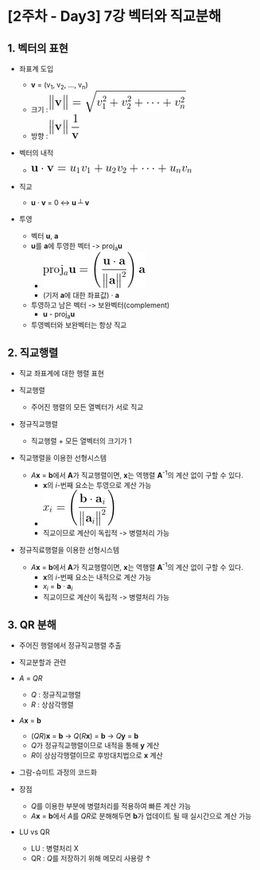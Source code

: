 # [2주차 - Day3] 7강 벡터와 직교분해

## 1. 벡터의 표현
  - 좌표계 도입
    - **v** = (v<sub>1</sub>, v<sub>2</sub>, ..., v<sub>n</sub>)
    - 크기 : ![image](image/1.png)
    - 방향 : ![image](image/2.png)

  - 벡터의 내적
    - ![image](image/3.png)
  
  - 직교
    - **u** · **v** = 0 <-> **u** ┴ **v**

  - 투영
    - 벡터 **u**, **a**
    - **u**를 **a**에 투영한 벡터 -> proj<sub>a</sub>**u**
      - ![image](image/4.png)
      - (기저 **a**에 대한 좌표값) · **a**
    - 투영하고 남은 벡터 -> 보완벡터(complement)
      - **u** - proj<sub>a</sub>**u**
    - 투영벡터와 보완벡터는 항상 직교

## 2. 직교행렬
  - 직교 좌표계에 대한 행렬 표현
  
  - 직교행렬
    - 주어진 행렬의 모든 열벡터가 서로 직교
  - 정규직교행렬
    - 직교행렬 + 모든 열벡터의 크기가 1

  - 직교행렬을 이용한 선형시스템
    - *A***x** = **b**에서 **A**가 직교행렬이면, **x**는 역행렬 **A**<sup>-1</sup>의 계산 없이 구할 수 있다.
      - **x**의 *i*-번째 요소는 투영으로 계산 가능
      - ![image](image/5.png)
      - 직교이므로 계산이 독립적 -> 병렬처리 가능

  - 정규직료행렬을 이용한 선형시스템
    - *A***x** = **b**에서 **A**가 직교행렬이면, **x**는 역행렬 **A**<sup>-1</sup>의 계산 없이 구할 수 있다.
      - **x**의 *i*-번째 요소는 내적으로 계산 가능
      - *x*<sub>*i*</sub> = **b** · **a**<sub>*i*</sub>
      - 직교이므로 계산이 독립적 -> 병렬처리 가능

## 3. QR 분해
  - 주어진 행렬에서 정규직교행렬 추출
  - 직교분할과 관련

  - *A* = *QR*
    - *Q* : 정규직교행렬
    - *R* : 상삼각행렬

  - *A***x** = **b**
    - (*QR*)**x** = **b** -> *Q*(*R***x**) = **b** -> *Q***y** = **b**
    - *Q*가 정규직교행렬이므로 내적을 통해 **y** 계산
    - *R*이 상삼각행렬이므로 후방대치법으로 **x** 계산

  - 그람-슈미트 과정의 코드화

  - 장점
    - *Q*를 이용한 부분에 병렬처리를 적용하여 빠른 계산 가능
    - *A***x** = **b**에서 *A*를 *QR*로 분해해두면 **b**가 업데이트 될 때 실시간으로 계산 가능

  - LU vs QR
    - LU : 병렬처리 X
    - QR : *Q*를 저장하기 위해 메모리 사용량 ↑